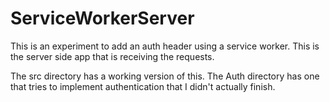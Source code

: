 # ServiceWorkerServer

This is an experiment to add an auth header using a service worker. This is the server side app that is receiving the requests.

The src directory has a working version of this. The Auth directory has one that tries to implement authentication that I didn't actually finish.
